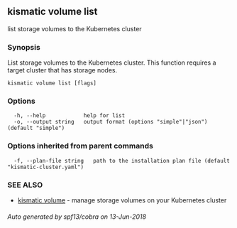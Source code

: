 ## kismatic volume list

list storage volumes to the Kubernetes cluster

### Synopsis

List storage volumes to the Kubernetes cluster.
This function requires a target cluster that has storage nodes.

```
kismatic volume list [flags]
```

### Options

```
  -h, --help            help for list
  -o, --output string   output format (options "simple"|"json") (default "simple")
```

### Options inherited from parent commands

```
  -f, --plan-file string   path to the installation plan file (default "kismatic-cluster.yaml")
```

### SEE ALSO

* [kismatic volume](kismatic_volume.md)	 - manage storage volumes on your Kubernetes cluster

###### Auto generated by spf13/cobra on 13-Jun-2018
